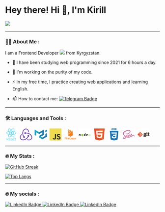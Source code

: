 <div id="header" align="left">
  <h1>
    Hey there! Hi
    <g-emoji class="g-emoji" alias="wave" fallback-src="https://github.githubassets.com/images/icons/emoji/unicode/1f44b.png">👋</g-emoji>,
    I'm Kirill
  </h1>
  <img src="https://media.giphy.com/media/vzO0Vc8b2VBLi/giphy.gif" width="400"/>
</div>

---

### :man_technologist: About Me :
I am a Frontend Developer <img src="https://media.giphy.com/media/WUlplcMpOCEmTGBtBW/giphy.gif" width="30"> from Kyrgyzstan.
- :telescope: I have been studying web programming since 2021 for 6 hours a day.

- :seedling: I'm working on the purity of my code.

- :zap: In my free time, I practice creating web applications and learning English.

- :mailbox: How to contact me: [![Telegram Badge](https://img.shields.io/badge/-undefined_deve1oper-blue?style=flat&logo=telegram&logoColor=white)](https://t.me/Kirill2657)

---

### :hammer_and_wrench: Languages and Tools :
<div>
  <img src="https://github.com/devicons/devicon/blob/master/icons/react/react-original-wordmark.svg" title="React" alt="React" width="40" height="40"/>&nbsp;
  <img src="https://github.com/devicons/devicon/blob/master/icons/redux/redux-original.svg" title="Redux" alt="Redux " width="40" height="40"/>&nbsp;
  <img src="https://github.com/devicons/devicon/blob/master/icons/materialui/materialui-original.svg" title="Material UI" alt="Material UI" width="40" height="40"/>&nbsp;
  <img src="https://github.com/devicons/devicon/blob/master/icons/javascript/javascript-original.svg" title="JavaScript" alt="JavaScript" width="40" height="40"/>&nbsp;
  <img src="https://github.com/devicons/devicon/blob/master/icons/firebase/firebase-plain-wordmark.svg" title="Firebase" alt="Firebase" width="40" height="40"/>&nbsp;
  <img src="https://github.com/devicons/devicon/blob/master/icons/nodejs/nodejs-original-wordmark.svg" title="NodeJS" alt="NodeJS" width="40" height="40"/>&nbsp;
  <img src="https://github.com/devicons/devicon/blob/master/icons/html5/html5-original.svg" title="HTML5" alt="HTML" width="40" height="40"/>&nbsp;
  <img src="https://github.com/devicons/devicon/blob/master/icons/css3/css3-plain-wordmark.svg"  title="CSS3" alt="CSS" width="40" height="40"/>&nbsp;
  <img src="https://github.com/devicons/devicon/blob/master/icons/sass/sass-original.svg"  title="SASS" alt="SASS" width="40" height="40"/>&nbsp;
  <img src="https://github.com/devicons/devicon/blob/master/icons/git/git-original-wordmark.svg" title="Git" **alt="Git" width="40" height="40"/>
</div>

---

### :fire: My Stats :
[![GitHub Streak](http://github-readme-streak-stats.herokuapp.com?user=Undefined-deve1oper&theme=dark&background=000000)](https://git.io/streak-stats)

[![Top Langs](https://github-readme-stats.vercel.app/api/top-langs/?username=Undefined-deve1oper&layout=compact&theme=vision-friendly-dark)](https://github.com/anuraghazra/github-readme-stats)

---

### :fire: My socials :
<div id="badges">
  <a href="linkedin.com/in/кирилл-кононов-581364259">
    <img src="https://img.shields.io/badge/LinkedIn-black?style=for-the-badge&logo=linkedin&logoColor=blue" alt="LinkedIn Badge"/>
  </a>
  <a href="https://www.instagram.com/undefined_deve1oper/">
    <img src="https://img.shields.io/badge/INSTAGRAM-black?style=for-the-badge&logo=instagram&logoColor=B4068E" alt="LinkedIn Badge"/>
  </a>
    <a href="https://t.me/Kirill2657">
    <img src="https://img.shields.io/badge/TELEGRAM-black?style=for-the-badge&logo=telegram&logoColor=27A0D9" alt="LinkedIn Badge"/>
  </a>
</div>
